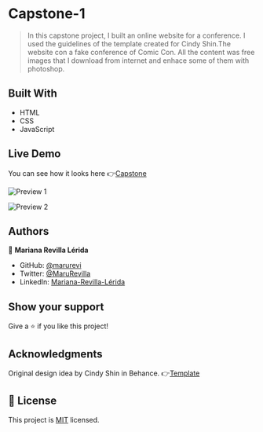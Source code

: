 # Capstone-1

> In this capstone project, I built an online website for a conference. I used the guidelines of the template created for Cindy Shin.The website con a fake conference of Comic Con. All the content was free images that I download from internet and enhace some of them with photoshop.

## Built With

- HTML
- CSS
- JavaScript

## Live Demo

You can see how it looks here 👉[Capstone](https://marurevi.github.io/Capstone-1/)

![Preview 1](https://user-images.githubusercontent.com/92180054/163624018-f2164b1a-aa35-4b9e-9e23-1ad2755f08e4.png)

![Preview 2](https://user-images.githubusercontent.com/92180054/163624022-6ff91316-ea97-49c8-b5dd-072d2bb24299.png)

## Authors

👤 **Mariana Revilla Lérida**

- GitHub: [@marurevi](https://github.com/marurevi)
- Twitter: [@MaruRevilla](https://twitter.com/MaruRevilla)
- LinkedIn: [Mariana-Revilla-Lérida](https://linkedin.com/in/mariana-revilla-lérida-a12aba143)

## Show your support

Give a ⭐️ if you like this project!

## Acknowledgments

Original design idea by Cindy Shin in Behance. 👉[Template](https://www.behance.net/gallery/29845175/CC-Global-Summit-2015)

## 📝 License

This project is [MIT](./MIT.md) licensed.
